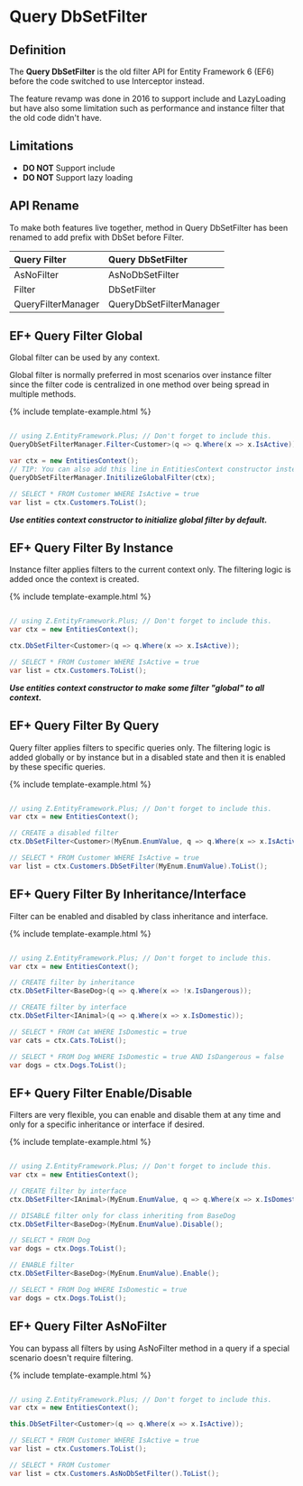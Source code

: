 # Query DbSetFilter

## Definition

The **Query DbSetFilter** is the old filter API for Entity Framework 6 (EF6) before the code switched to use Interceptor instead.

The feature revamp was done in 2016 to support include and LazyLoading but have also some limitation such as performance and instance filter that the old code didn't have.

## Limitations

 - **DO NOT** Support include
 - **DO NOT** Support lazy loading

## API Rename

To make both features live together, method in Query DbSetFilter has been renamed to add prefix with DbSet before Filter.

|Query Filter	|Query DbSetFilter |
|:------------- |:---------------- |
|AsNoFilter	|AsNoDbSetFilter|
|Filter	|DbSetFilter|
|QueryFilterManager	|QueryDbSetFilterManager|

## EF+ Query Filter Global

Global filter can be used by any context.

Global filter is normally preferred in most scenarios over instance filter since the filter code is centralized in one method over being spread in multiple methods.

{% include template-example.html %} 
```csharp

// using Z.EntityFramework.Plus; // Don't forget to include this.
QueryDbSetFilterManager.Filter<Customer>(q => q.Where(x => x.IsActive));

var ctx = new EntitiesContext();
// TIP: You can also add this line in EntitiesContext constructor instead
QueryDbSetFilterManager.InitilizeGlobalFilter(ctx);

// SELECT * FROM Customer WHERE IsActive = true
var list = ctx.Customers.ToList();

```

***Use entities context constructor to initialize global filter by default.***

## EF+ Query Filter By Instance

Instance filter applies filters to the current context only. The filtering logic is added once the context is created.

{% include template-example.html %} 
```csharp

// using Z.EntityFramework.Plus; // Don't forget to include this.
var ctx = new EntitiesContext();

ctx.DbSetFilter<Customer>(q => q.Where(x => x.IsActive));

// SELECT * FROM Customer WHERE IsActive = true
var list = ctx.Customers.ToList();

```

***Use entities context constructor to make some filter "global" to all context.***

## EF+ Query Filter By Query

Query filter applies filters to specific queries only. The filtering logic is added globally or by instance but in a disabled state and then it is enabled by these specific queries.

{% include template-example.html %} 
```csharp

// using Z.EntityFramework.Plus; // Don't forget to include this.
var ctx = new EntitiesContext();

// CREATE a disabled filter
ctx.DbSetFilter<Customer>(MyEnum.EnumValue, q => q.Where(x => x.IsActive), false);

// SELECT * FROM Customer WHERE IsActive = true
var list = ctx.Customers.DbSetFilter(MyEnum.EnumValue).ToList();

```

## EF+ Query Filter By Inheritance/Interface

Filter can be enabled and disabled by class inheritance and interface.

{% include template-example.html %} 
```csharp

// using Z.EntityFramework.Plus; // Don't forget to include this.
var ctx = new EntitiesContext();

// CREATE filter by inheritance
ctx.DbSetFilter<BaseDog>(q => q.Where(x => !x.IsDangerous));

// CREATE filter by interface
ctx.DbSetFilter<IAnimal>(q => q.Where(x => x.IsDomestic));

// SELECT * FROM Cat WHERE IsDomestic = true
var cats = ctx.Cats.ToList();

// SELECT * FROM Dog WHERE IsDomestic = true AND IsDangerous = false
var dogs = ctx.Dogs.ToList();

```

## EF+ Query Filter Enable/Disable

Filters are very flexible, you can enable and disable them at any time and only for a specific inheritance or interface if desired.

{% include template-example.html %} 
```csharp

// using Z.EntityFramework.Plus; // Don't forget to include this.
var ctx = new EntitiesContext();

// CREATE filter by interface
ctx.DbSetFilter<IAnimal>(MyEnum.EnumValue, q => q.Where(x => x.IsDomestic))

// DISABLE filter only for class inheriting from BaseDog
ctx.DbSetFilter<BaseDog>(MyEnum.EnumValue).Disable();

// SELECT * FROM Dog
var dogs = ctx.Dogs.ToList();

// ENABLE filter
ctx.DbSetFilter<BaseDog>(MyEnum.EnumValue).Enable();

// SELECT * FROM Dog WHERE IsDomestic = true
var dogs = ctx.Dogs.ToList();

```

## EF+ Query Filter AsNoFilter

You can bypass all filters by using AsNoFilter method in a query if a special scenario doesn't require filtering.

{% include template-example.html %} 
```csharp

// using Z.EntityFramework.Plus; // Don't forget to include this.
var ctx = new EntitiesContext();

this.DbSetFilter<Customer>(q => q.Where(x => x.IsActive));

// SELECT * FROM Customer WHERE IsActive = true
var list = ctx.Customers.ToList();

// SELECT * FROM Customer
var list = ctx.Customers.AsNoDbSetFilter().ToList();

```
